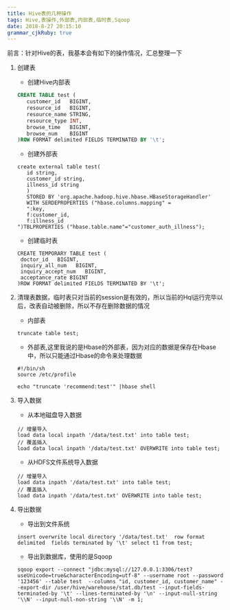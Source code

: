 ```yaml
---
title: Hive表的几种操作 
tags: Hive,表操作,外部表,内部表,临时表,Sqoop
date: 2018-8-27 20:15:10
grammar_cjkRuby: true
---
```

前言：针对Hive的表，我基本会有如下的操作情况，汇总整理一下

 1. 创建表
	 * 创建Hive内部表
	 ```sql
	 CREATE TABLE test (
		customer_id   BIGINT,
		resource_id   BIGINT,
		resource_name STRING,
		resource_type INT,
		browse_time   BIGINT,
		browse_num    BIGINT
    )ROW FORMAT delimited FIELDS TERMINATED BY '\t';
	 ```
	 * 创建外部表
	 ```
	 create external table test(
		id string,
		customer_id string,
		illness_id string
		)
		STORED BY 'org.apache.hadoop.hive.hbase.HBaseStorageHandler' 
		WITH SERDEPROPERTIES ("hbase.columns.mapping" = 
		":key,
		f:customer_id,
		f:illness_id
	")TBLPROPERTIES ("hbase.table.name"="customer_auth_illness"); 
	 ```
	 * 创建临时表
	 ```
	 CREATE TEMPORARY TABLE test (
	  doctor_id   BIGINT,
	  inquiry_all_num   BIGINT,
	  inquiry_accept_num   BIGINT,
	  acceptance_rate BIGINT
	)ROW FORMAT delimited FIELDS TERMINATED BY '\t';
	 ```

2. 清理表数据，临时表只对当前的session是有效的，所以当前的Hql运行完毕以后，改表自动被删除，所以不存在删除数据的情况
	* 内部表
	
	```
	truncate table test;
	```
	
	* 外部表,这里我说的是Hbase的外部表，因为对应的数据是保存在Hbase中，所以只能通过Hbase的命令来处理数据
	
	``` shell
	#!/bin/sh
	source /etc/profile

	echo "truncate 'recommend:test'" |hbase shell

	```
3. 导入数据
	* 从本地磁盘导入数据
	```
	// 增量导入
	load data local inpath '/data/test.txt' into table test;
	// 覆盖插入
	load data local inpath '/data/test.txt' OVERWRITE into table test;
	```
	* 从HDFS文件系统导入数据
 
 	```
	// 增量导入
	load data inpath '/data/test.txt' into table test;
	// 覆盖插入
	load data inpath '/data/test.txt' OVERWRITE into table test;
 	```
4. 导出数据
	* 导出到文件系统
	```
	insert overwrite local directory '/data/test.txt'  row format delimited  fields terminated by '\t' select t1 from test;
	```
   * 导出到数据库，使用的是Sqoop
   ```
   sqoop export --connect "jdbc:mysql://127.0.0.1:3306/test?useUnicode=true&characterEncoding=utf-8" --username root --password '123456' --table test  --columns "id, customer_id, customer_name" --export-dir /user/hive/warehouse/stat.db/test --input-fields-terminated-by '\t' --lines-terminated-by '\n' --input-null-string '\\N' --input-null-non-string '\\N' -m 1;

   ```